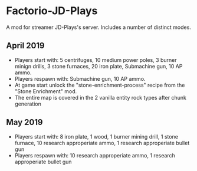 # Factorio-JD-Plays


A mod for streamer JD-Plays's server. Includes a number of distinct modes.

April 2019
-----------

- Players start with: 5 centrifuges, 10 medium power poles, 3 burner minign drills, 3 stone furnaces, 20 iron plate, Submachine gun, 10 AP ammo.
- Players respawn with: Submachine gun, 10 AP ammo.
- At game start unlock the "stone-enrichment-process" recipe from the "Stone Enrichment" mod.
- The entire map is covered in the 2 vanilla entity rock types after chunk generation

May 2019
---------

- Players start with: 8 iron plate, 1 wood, 1 burner mining drill, 1 stone furnace, 10 research approperiate ammo, 1 research approperiate bullet gun
- Players respawn with: 10 research approperiate ammo, 1 research approperiate bullet gun